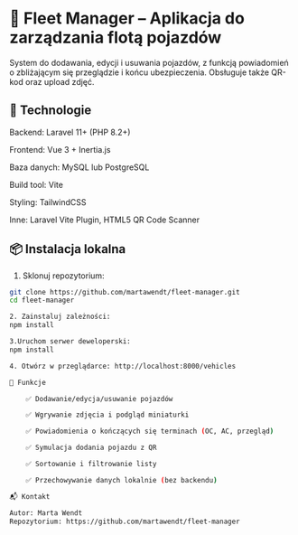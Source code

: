 # 🚗 Fleet Manager – Aplikacja do zarządzania flotą pojazdów

System do dodawania, edycji i usuwania pojazdów, z funkcją powiadomień o zbliżającym się przeglądzie i końcu ubezpieczenia. Obsługuje także QR-kod oraz upload zdjęć.

## 🔧 Technologie

Backend: Laravel 11+ (PHP 8.2+)

Frontend: Vue 3 + Inertia.js

Baza danych: MySQL lub PostgreSQL

Build tool: Vite

Styling: TailwindCSS

Inne: Laravel Vite Plugin, HTML5 QR Code Scanner

## 📦 Instalacja lokalna

1. Sklonuj repozytorium:

```bash
git clone https://github.com/martawendt/fleet-manager.git
cd fleet-manager

2. Zainstaluj zależności:
npm install

3.Uruchom serwer deweloperski:
npm install

4. Otwórz w przeglądarce: http://localhost:8000/vehicles

📸 Funkcje

    ✅ Dodawanie/edycja/usuwanie pojazdów

    ✅ Wgrywanie zdjęcia i podgląd miniaturki

    ✅ Powiadomienia o kończących się terminach (OC, AC, przegląd)

    ✅ Symulacja dodania pojazdu z QR

    ✅ Sortowanie i filtrowanie listy

    ✅ Przechowywanie danych lokalnie (bez backendu)

📬 Kontakt

Autor: Marta Wendt
Repozytorium: https://github.com/martawendt/fleet-manager


